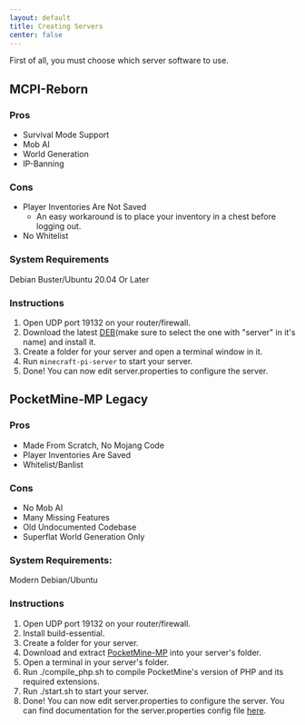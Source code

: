 ```yaml
---
layout: default
title: Creating Servers
center: false
---
```


First of all, you must choose which server software to use.

## MCPI-Reborn

### Pros
- Survival Mode Support
- Mob AI
- World Generation
- IP-Banning

### Cons
- Player Inventories Are Not Saved
  - An easy workaround is to place your inventory in a chest before logging out.
- No Whitelist

### System Requirements
Debian Buster/Ubuntu 20.04 Or Later

### Instructions
1. Open UDP port 19132 on your router/firewall.
2. Download the latest [DEB](https://jenkins.thebrokenrail.com/job/minecraft-pi-reborn/job/master/lastSuccessfulBuild/artifact/out/deb/)(make sure to select the one with "server" in it's name) and install it.
3. Create a folder for your server and open a terminal window in it.
4. Run ``minecraft-pi-server`` to start your server.
5. Done! You can now edit server.properties to configure the server.

## PocketMine-MP Legacy

### Pros
- Made From Scratch, No Mojang Code
- Player Inventories Are Saved
- Whitelist/Banlist

### Cons
- No Mob AI
- Many Missing Features
- Old Undocumented Codebase
- Superflat World Generation Only

### System Requirements:
Modern Debian/Ubuntu

### Instructions
1. Open UDP port 19132 on your router/firewall.
2. Install build-essential.
3. Create a folder for your server.
4. Download and extract [PocketMine-MP](https://github.com/MCPI-Devs/PocketMine-MP/archive/thebrokenrail.zip) into your server's folder.
5. Open a terminal in your server's folder.
6. Run ./compile_php.sh to compile PocketMine's version of PHP and its required extensions.
7. Run ./start.sh to start your server.
8. Done! You can now edit server.properties to configure the server.
You can find documentation for the server.properties config file [here](https://web.archive.org/web/20150623012407/http://pocketmine-mp.readthedocs.org:80/en/latest/config.html#server-properties).
